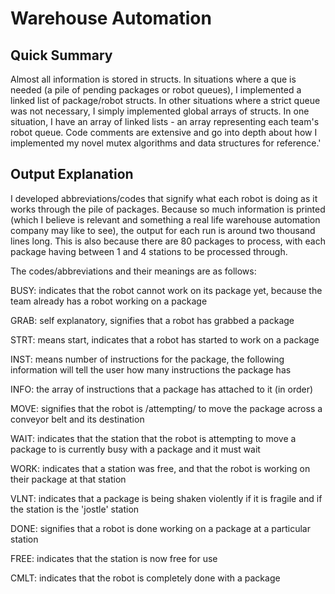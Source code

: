 # Warehouse Automation

## Quick Summary

Almost all information is stored in structs. In situations where a que is needed (a pile of pending
packages or robot queues), I implemented a linked list of package/robot structs. In other situations where a strict queue
was not necessary, I simply implemented global arrays of structs. In one situation, I have an array of linked lists - an array representing each team's robot queue. Code comments are extensive and go into depth about how I implemented 
my novel mutex algorithms and data structures for reference.'

## Output Explanation

I developed abbreviations/codes that signify what each robot is doing as it works through the pile of packages. 
Because so much information is printed (which I believe is relevant and something a real life warehouse automation company
may like to see), the output for each run is around two thousand lines long. This is also because there are 80 packages
to process, with each package having between 1 and 4 stations to be processed through.

The codes/abbreviations and their meanings are as follows:

BUSY: indicates that the robot cannot work on its package yet, because the team already has a robot working on a package

GRAB: self explanatory, signifies that a robot has grabbed a package

STRT: means start, indicates that a robot has started to work on a package

INST: means number of instructions for the package, the following information will tell the user how many instructions the package has

INFO: the array of instructions that a package has attached to it (in order)

MOVE: signifies that the robot is /attempting/ to move the package across a conveyor belt and its destination

WAIT: indicates that the station that the robot is attempting to move a package to is currently busy with a package and it must wait

WORK: indicates that a station was free, and that the robot is working on their package at that station

VLNT: indicates that a package is being shaken violently if it is fragile and if the station is the 'jostle' station

DONE: signifies that a robot is done working on a package at a particular station

FREE: indicates that the station is now free for use

CMLT: indicates that the robot is completely done with a package

